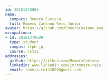 ```yaml
---
id: 20181370009
name:
  compact: Romero Caetano
  full: Romero Caetano Reis Junior
avatar: https://github.com/RomeroCaetano.png
occupations:
- id: 20181370009
  type: student
  campus: ifpb-jp
  course: cstsi
addresses:
  github: https://github.com/RomeroCaetano
  linkedin: www.linkedin.com/in/romero-reis
  email: romero.reis2000@gmail.com
---
```

